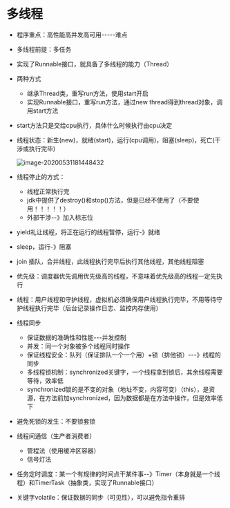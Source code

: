 # 多线程

- 程序重点：高性能高并发高可用-----难点

- 多线程前提：多任务

- 实现了Runnable接口，就具备了多线程的能力（Thread）

- 两种方式

  - 继承Thread类，重写run方法，使用start开启
  - 实现Runnable接口，重写run方法，通过new thread得到thread对象，调用start方法

- start方法只是交给cpu执行，具体什么时候执行由cpu决定

- 线程状态：新生(new)，就绪(start)，运行(cpu调用)，阻塞(sleep)，死亡(干涉或执行完毕)

  ![image-20200531181448432](C:\Users\82305\AppData\Roaming\Typora\typora-user-images\image-20200531181448432.png)

- 线程停止的方式：

  - 线程正常执行完
  - jdk中提供了destroy()和stop()方法，但是已经不使用了（不要使用！！！！！）
  - 外部干涉--》加入标志位

- yield礼让线程，将正在运行的线程暂停，运行-》就绪

- sleep，运行-》阻塞

- join 插队，合并线程，此线程执行完毕后执行其他线程，其他线程阻塞

- 优先级：调度器优先调用优先级高的线程，不意味着优先级高的线程一定先执行

- 线程：用户线程和守护线程，虚拟机必须确保用户线程执行完毕，不用等待守护线程执行完毕（后台记录操作日志、监控内存使用）

- 线程同步

  - 保证数据的准确性和性能---并发控制
  - 并发：同一个对象被多个线程同时操作
  - 保证线程安全：队列（保证排队一个一个用）+锁（排他锁）---》线程的同步
  - 多线程锁机制：synchronized关键字，一个线程拿到锁后，其余线程需要等待，效率低
  - synchronized锁的是不变的对象（地址不变，内容可变）（this），是资源，在方法前加synchronized，因为数据都是在方法中操作，但是效率低下

- 避免死锁的发生：不要锁套锁

- 线程间通信（生产者消费者）

  - 管程法（使用缓冲区容器）
  - 信号灯法

- 任务定时调度：某一个有规律的时间点干某件事--》Timer（本身就是一个线程）和TimerTask（抽象类，实现了Runnable接口）

- 关键字volatile：保证数据的同步（可见性），可以避免指令重排